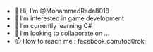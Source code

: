 - 👋 Hi, I’m @MohammedReda8018
- 👀 I’m interested in game development
- 🌱 I’m currently learning C#
- 💞️ I’m looking to collaborate on ...
- 📫 How to reach me : facebook.com/tod0roki

<!---
MohammedReda8018/MohammedReda8018 is a ✨ special ✨ repository because its `README.md` (this file) appears on your GitHub profile.
You can click the Preview link to take a look at your changes.
--->
